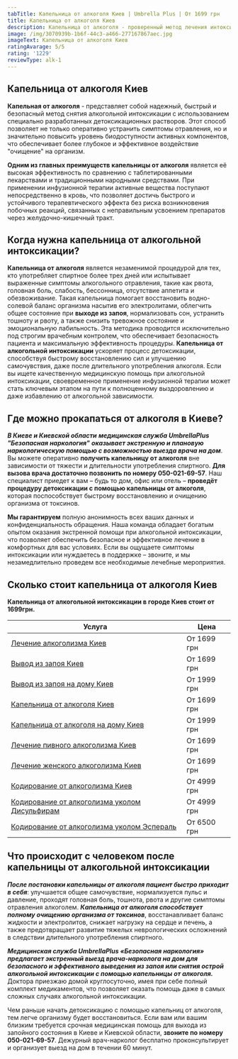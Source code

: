 ```yaml
---
tabTitle: Капельница от алкоголя Киев | Umbrella Plus | От 1699 грн
title: Капельница от алкоголя Киев
description: Капельница от алкоголя - проверенный метод лечения интоксикации
image: /img/3070939b-1b6f-44c3-a466-277167867aec.jpg
imageText: Капельница от алкоголя Киев
ratingAvarage: 5/5
rating: '1229'
reviewType: alk-1
---
```


## Капельница от алкоголя Киев

**Капельная от алкоголя** - представляет собой надежный, быстрый и безопасный метод снятия алкогольной интоксикации с использованием специально разработанных детоксикационных растворов. Этот способ позволяет не только оперативно устранить симптомы отравления, но и значительно повысить уровень биодоступности активных компонентов, что обеспечивает более глубокое и эффективное воздействие "очищение" на организм.

**Одним из главных преимуществ капельницы от алкоголя** является её высокая эффективность по сравнению с таблетированными лекарствами и традиционными народными средствами. При применении инфузионной терапии активные вещества поступают непосредственно в кровь, что позволяет достичь быстрого и устойчивого терапевтического эффекта без риска возникновения побочных реакций, связанных с неправильным усвоением препаратов через желудочно-кишечный тракт.

## Когда нужна капельница от алкогольной интоксикации?

**Капельница от алкоголя** является незаменимой процедурой для тех, кто употребляет спиртное более трех дней или испытывает выраженные симптомы алкогольного отравления, такие как рвота, головная боль, слабость, бессонница, отсутствие аппетита и обезвоживание. Такая капельница помогает восстановить водно-солевой баланс организма насытив его электролитами, облегчить общее состояние при **выходе из запоя**, нормализовать сон, устранить тошноту и рвоту, а также снизить тревожное состояние и эмоциональную лабильность. Эта методика проводится исключительно под строгим врачебным контролем, что обеспечивает безопасность пациента и максимальную эффективность процедуры. **Капельница от алкогольной интоксикации** ускоряет процесс детоксикации, способствуя быстрому восстановлению сил и улучшению самочувствия, даже после длительного употребления алкоголя. Если вы ищете качественную медицинскую помощь при алкогольной интоксикации, своевременное применение инфузионной терапии может стать ключевым этапом на пути к полноценному выздоровлению и даже избавлению от алкогольной зависимости.

## Где можно прокапаться от алкоголя в Киеве?

***В Киеве и Киевской области*** ***медицинская служба UmbrellaPlus "Безопасная наркология"*** ***оказывает экстренную и плановую наркологическую помощью с возможностью выезда врача на дом***. Вы можете оперативно **получить капельницу от алкоголя** вне зависимости от тяжести и длительности употребления спиртного. **Для вызова врача достаточно позвонить по номеру 050-021-69-57**. Наш специалист приедет к вам – будь то дом, офис или отель – **проведёт процедуру детоксикации с помощью капельницы от алкоголя**, которая поспособствует быстрому восстановлению и очищению организма от токсинов.

**Мы гарантируем** полную анонимность всех ваших данных и конфиденциальность обращения. Наша команда обладает богатым опытом оказания экстренной помощи при алкогольной интоксикации, что позволяет обеспечить безопасное и эффективное лечение в комфортных для вас условиях. Если вы ощущаете симптомы интоксикации или нуждаетесь в поддержке – звоните, и мы незамедлительно проведем все необходимые лечебные мероприятия.

## Сколько стоит капельница от алкоголя Киев

**Капельница от алкогольной интоксикации в городе Киев стоит от 1699грн.**

| Услуга                                                                                  | Цена        |
| --------------------------------------------------------------------------------------- | ----------- |
| [Лечение алкоголизма Киев](lechenie-alkogolizma-kiev)                                   | От 1699 грн |
| [Вывод из запоя Киев](Vivod-iz-zapoia-kiev)                                             | От 1699 грн |
| [Вывод из запоя на дому Киев](Vivod-iz-zapoia-na-domy-kiev)                             | От 1999 грн |
| [Капельница от алкоголя Киев](Kapelnica_ot_alkogola_kiev)                               | От 1699 грн |
| [Капельница от алкоголя на дому Киев](Kapelnica_ot_alkogola_na_domy_kiev)               | От 1999 грн |
| [Лечение пивного алкоголизма Киев](lechenie-pivnogi-alkogolizma-kiev)                   | От 1699 грн |
| [Лечение женского алкоголизма Киев](lechenie-jenskogo-alkogolizma-kiev)                 | От 1699 грн |
| [Кодирование от алкоголизма Киев](kodirovka-ot-alkogolia-kiev)                          | От 4999 грн |
| [Кодирование от алкоголизма уколом Дисульфирам](kodirovka-ot-alkogolia-disulfiram-kiev) | От 4999 грн |
| [Кодирование от алкоголизма уколом Эспераль](kodirovka-ot-alkogolizma-espiarl-kiev)     | От 6500 грн |

## Что происходит с человеком после капельницы от алкогольной интоксикации

***После постановки капельницы от алкоголя пациент быстро приходит в себя***: улучшается общее самочувствие, нормализуется пульс и давление, проходят головная боль, тошнота, рвота и другие симптомы отравления алкоголем. ***Капельница от алкоголя способствует полному очищению организма от токсинов***, восстанавливает баланс жидкости и электролитов, снижает нагрузку на сердце и печень, а также предотвращает развитие тяжелых неврологических осложнений в следствии длительного употребления спиртного.

***Медицинская служба UmbrellaPlus «Безопасная наркология» предлагает экстренный выезд врача-нарколога на дом для безопасного и эффективного выведения из запоя или снятия острой алкогольной интоксикации с помощью капельницы от алкоголя.*** Доктора приезжаю домой круглосуточно, имея при себе полный комплект медикаментов, что позволяет оказать помощь даже в самых сложных случаях алкогольной интоксикации.

Чем раньше начать детоксикацию с помощью капельниц от алкоголя, тем легче организму будет восстановиться. Если вам или вашим близким требуется срочная медицинская помощь для выхода из запойного состояния в Киеве и Киевской области, **звоните по номеру 050-021-69-57**. Дежурный врач-нарколог бесплатно проконсультирует и организует выезд на дом в течении 60 минут.
